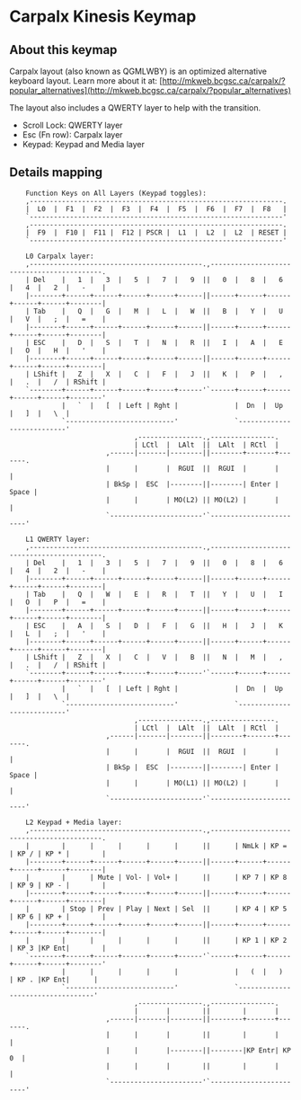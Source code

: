 # Carpalx Kinesis Keymap

## About this keymap

Carpalx layout (also known as QGMLWBY) is an optimized alternative keyboard layout.
Learn more about it at:
[http://mkweb.bcgsc.ca/carpalx/?popular_alternatives](http://mkweb.bcgsc.ca/carpalx/?popular_alternatives)

The layout also includes a QWERTY layer to help with the transition.
 - Scroll Lock: QWERTY layer
 - Esc (Fn row): Carpalx layer
 - Keypad: Keypad and Media layer

## Details mapping

        Function Keys on All Layers (Keypad toggles):
        ,---------------------------------------------------------------.
        |  L0  |  F1  |  F2  |  F3  |  F4  |  F5  |  F6  |  F7  |  F8   |
        `---------------------------------------------------------------'
        ,---------------------------------------------------------------.
        |  F9  |  F10 |  F11 |  F12 | PSCR |  L1  |  L2  |  L2  | RESET |
        `---------------------------------------------------------------'

        L0 Carpalx layer:
        ,-------------------------------------------.,-------------------------------------------.
        | Del    |   1  |   3  |   5  |   7  |   9  ||   0  |   8  |   6  |   4  |   2  |   -    |
        |--------+------+------+------+------+------||------+------+------+------+------+--------|
        | Tab    |   Q  |   G  |   M  |   L  |   W  ||   B  |   Y  |   U  |   V  |   ;  |   =    |
        |--------+------+------+------+------+------||------+------+------+------+------+--------|
        | ESC    |   D  |   S  |   T  |   N  |   R  ||   I  |   A  |   E  |   O  |   H  |   '    |
        |--------+------+------+------+------+------||------+------+------+------+------+--------|
        | LShift |   Z  |   X  |   C  |   F  |   J  ||   K  |   P  |   ,  |   .  |   /  | RShift |
        `--------+------+------+------+------+------'`------+------+------+------+------+--------'
                 |   `  |   [  | Left | Rght |              |  Dn  |  Up  |   ]  |   \  |
                 `---------------------------'              `---------------------------'
                                   ,----------------.,----------------.
                                   | LCtl  |  LAlt  ||  LAlt  | RCtl  |
                            ,------|-------|--------||--------+-------+-------.
                            |      |       |  RGUI  ||  RGUI  |       |       |
                            | BkSp |  ESC  |--------||--------| Enter | Space |
                            |      |       | MO(L2) || MO(L2) |       |       |
                            `-----------------------'`------------------------'

        L1 QWERTY layer:
        ,-------------------------------------------.,-------------------------------------------.
        | Del    |   1  |   3  |   5  |   7  |   9  ||   0  |   8  |   6  |   4  |   2  |   -    |
        |--------+------+------+------+------+------||------+------+------+------+------+--------|
        | Tab    |   Q  |   W  |   E  |   R  |   T  ||   Y  |   U  |   I  |   O  |   P  |   =    |
        |--------+------+------+------+------+------||------+------+------+------+------+--------|
        | ESC    |   A  |   S  |   D  |   F  |   G  ||   H  |   J  |   K  |   L  |   ;  |   '    |
        |--------+------+------+------+------+------||------+------+------+------+------+--------|
        | LShift |   Z  |   X  |   C  |   V  |   B  ||   N  |   M  |   ,  |   .  |   /  | RShift |
        `--------+------+------+------+------+------'`------+------+------+------+------+--------'
                 |   `  |   [  | Left | Rght |              |  Dn  |  Up  |   ]  |   \  |
                 `---------------------------'              `---------------------------'
                                   ,----------------.,----------------.
                                   | LCtl  |  LAlt  ||  LAlt  | RCtl  |
                            ,------|-------|--------||--------+-------+-------.
                            |      |       |  RGUI  ||  RGUI  |       |       |
                            | BkSp |  ESC  |--------||--------| Enter | Space |
                            |      |       | MO(L1) || MO(L2) |       |       |
                            `-----------------------'`------------------------'

        L2 Keypad + Media layer:
        ,-------------------------------------------.,-------------------------------------------.
        |        |      |      |      |      |      ||      | NmLk | KP = | KP / | KP * |        |
        |--------+------+------+------+------+------||------+------+------+------+------+--------|
        |        |      | Mute | Vol- | Vol+ |      ||      | KP 7 | KP 8 | KP 9 | KP - |        |
        |--------+------+------+------+------+------||------+------+------+------+------+--------|
        |        | Stop | Prev | Play | Next | Sel  ||      | KP 4 | KP 5 | KP 6 | KP + |        |
        |--------+------+------+------+------+------||------+------+------+------+------+--------|
        |        |      |      |      |      |      ||      | KP 1 | KP 2 | KP 3 |KP Ent|        |
        `--------+------+------+------+------+------'`------+------+------+------+------+--------'
                 |      |      |      |      |              |   (  |   )  | KP . |KP Ent|      |
                 `---------------------------'              `----------------------------------'
                                   ,----------------.,----------------.
                                   |       |        ||        |       |
                            ,------|-------|--------||--------+-------+-------.
                            |      |       |        ||        |       |       |
                            |      |       |--------||--------|KP Entr| KP 0  |
                            |      |       |        ||        |       |       |
                            `-----------------------'`------------------------'

